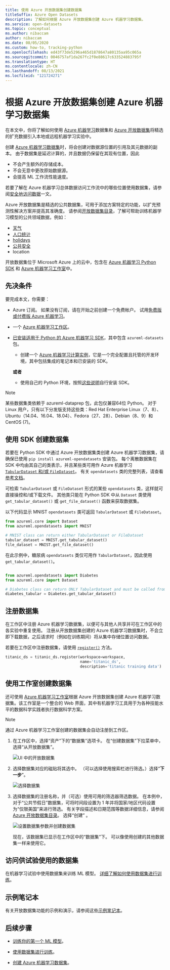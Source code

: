 ```yaml
---
title: 使用 Azure 开放数据集创建数据集
titleSuffix: Azure Open Datasets
description: 了解如何根据 Azure 开放数据集创建 Azure 机器学习数据集。
ms.service: open-datasets
ms.topic: conceptual
ms.author: nibaccam
author: nibaccam
ms.date: 08/05/2020
ms.custom: how-to, tracking-python
ms.openlocfilehash: ed43f73de5296a465d1878647a80135aa95c065a
ms.sourcegitcommit: 0046757af1da267fc2f0e88617c633524883795f
ms.translationtype: HT
ms.contentlocale: zh-CN
ms.lasthandoff: 08/13/2021
ms.locfileid: "121724271"
---
```

# <a name="create-azure-machine-learning-datasets-from-azure-open-datasets"></a>根据 Azure 开放数据集创建 Azure 机器学习数据集

在本文中，你将了解如何使用 [Azure 机器学习](../machine-learning/overview-what-is-azure-machine-learning.md)数据集和 [Azure 开放数据集](./index.yml)将精选的扩充数据引入本地或远程机器学习实验中。 

创建 [Azure 机器学习数据集](../machine-learning/how-to-create-register-datasets.md)时，将会创建对数据源位置的引用及其元数据的副本。 由于数据集是延迟计算的，并且数据仍保留在其现有位置，因此
* 不会产生额外的存储成本。
* 不会无意中更改原始数据源。 
* 会提高 ML 工作流性能速度。

若要了解在 Azure 机器学习总体数据访问工作流中的哪些位置使用数据集，请参阅[安全地访问数据](../machine-learning/concept-data.md#data-workflow)一文。

Azure 开放数据集是精选的公共数据集，可用于添加方案特定的功能，以扩充预测性解决方案并提高其准确度。 请参阅[开放数据集目录](https://azure.microsoft.com/services/open-datasets/catalog/)，了解可帮助训练机器学习模型的公共领域数据，例如：

* [天气](https://azure.microsoft.com/services/open-datasets/catalog/noaa-integrated-surface-data/)
* [人口统计](https://azure.microsoft.com/services/open-datasets/catalog/us-decennial-census-zip/)
* [holidays](https://azure.microsoft.com/services/open-datasets/catalog/public-holidays/)
* [公共安全](https://azure.microsoft.com/services/open-datasets/catalog/chicago-safety-data/)
* location

开放数据集位于 Microsoft Azure 上的云中，包含在 [Azure 机器学习 Python SDK](#create-datasets-with-the-sdk) 和 [Azure 机器学习工作室](#create-datasets-with-the-studio)中。


## <a name="prerequisites"></a>先决条件

要完成本文，你需要：

* Azure 订阅。 如果没有订阅，请在开始之前创建一个免费帐户。 试用[免费版或付费版 Azure 机器学习](https://aka.ms/AMLFree)。

* 一个 [Azure 机器学习工作区](../machine-learning/how-to-manage-workspace.md)。

* [已安装适用于 Python 的 Azure 机器学习 SDK](/python/api/overview/azure/ml/install)，其中包含 `azureml-datasets` 包。

    * 创建一个 [Azure 机器学习计算实例](../machine-learning/how-to-create-manage-compute-instance.md)，它是一个完全配置且托管的开发环境，其中包括集成的笔记本和已安装的 SDK。

    **或者**

    * 使用自己的 Python 环境，按照[这些说明](/python/api/overview/azure/ml/install)自行安装 SDK。

> [!NOTE]
> 某些数据集类依赖于 azureml-dataprep 包，此包仅兼容64位 Python。 对于 Linux 用户，只有以下分发版支持这些类：Red Hat Enterprise Linux（7、8）、Ubuntu（14.04、16.04、18.04）、Fedora（27、28）、Debian（8、9）和 CentOS (7)。

## <a name="create-datasets-with-the-sdk"></a>使用 SDK 创建数据集

若要在 Python SDK 中通过 Azure 开放数据集类创建 Azure 机器学习数据集，请确保已使用 `pip install azureml-opendatasets` 安装包。 每个离散数据集在 SDK 中均由其自己的类表示，并且某些类可用作 Azure 机器学习 [`TabularDataset` 和/或 `FileDataset`](../machine-learning/how-to-create-register-datasets.md#dataset-types)。 有关 `opendatasets` 类的完整列表，请查看[参考文档](/python/api/azureml-opendatasets/azureml.opendatasets)。

可检索 `TabularDataset` 或 `FileDataset` 形式的某些 `opendatasets` 类，这样就可直接操控和/或下载文件。 其他类只能在 Python SDK 中从 `Dataset` 类使用 `get_tabular_dataset()` 或 `get_file_dataset()` 函数来获取数据集。

以下代码显示 MNIST `opendatasets` 类可返回 `TabularDataset` 或 `FileDataset`。 


```python
from azureml.core import Dataset
from azureml.opendatasets import MNIST

# MNIST class can return either TabularDataset or FileDataset
tabular_dataset = MNIST.get_tabular_dataset()
file_dataset = MNIST.get_file_dataset()
```

在此示例中，糖尿病 `opendatasets` 类仅可用作 `TabularDataset`，因此使用 `get_tabular_dataset()`。

```python

from azureml.opendatasets import Diabetes
from azureml.core import Dataset

# Diabetes class can return ONLY TabularDataset and must be called from the static function
diabetes_tabular = Diabetes.get_tabular_dataset()
```
## <a name="register-datasets"></a>注册数据集

在工作区中注册 Azure 机器学习数据集，以便可与其他人共享并可在工作区中的各实验中重复使用。 注册从开放数据集创建的 Azure 机器学习数据集时，不会立即下载数据，之后请求时（例如在训练期间）将从集中存储位置访问数据。

若要在工作区中注册数据集，请使用 [`register()`](/python/api/azureml-core/azureml.data.abstract_dataset.abstractdataset#register-workspace--name--description-none--tags-none--create-new-version-false-) 方法。 

```Python
titanic_ds = titanic_ds.register(workspace=workspace,
                                 name='titanic_ds',
                                 description='titanic training data')
```

## <a name="create-datasets-with-the-studio"></a>使用工作室创建数据集

还可使用 [Azure 机器学习工作室](https://ml.azure.com)根据 Azure 开放数据集创建 Azure 机器学习数据集。该工作室是一个整合的 Web 界面，其中有机器学习工具用于为各种技能水平的数据科学实践者执行数据科学方案。

> [!Note]
> 通过 Azure 机器学习工作室创建的数据集会自动注册到工作区。

1. 在工作区中，选择“资产”下的“数据集”选项卡。  在“创建数据集”下拉菜单中，选择“从开放数据集”。 

    ![UI 中的开放数据集](./media/how-to-create-dataset-from-open-dataset/open-datasets-1.png)

1. 选择数据集对应的磁贴将其选中。 （可以选择使用搜索栏进行筛选。）选择“**下一步**”。

    ![选择数据集](./media/how-to-create-dataset-from-open-dataset/open-datasets-2.png)

1. 选择数据集的注册名称，并（可选）使用可用的筛选器筛选数据。 在本例中，对于“公共节假日”数据集，可将时间段设置为 1 年并将国家/地区代码设置为“仅限美国”来进行筛选。 有关字段描述和日期范围等数据详细信息，请参阅 [Azure 开放数据集目录](https://azure.microsoft.com/services/open-datasets/catalog)。 选择“创建” 。

    ![设置数据集参数并创建数据集](./media/how-to-create-dataset-from-open-dataset/open-datasets-3.png)

    现在，该数据集已显示在工作区中的“数据集”下。 可以像使用创建的其他数据集一样来使用它。


## <a name="access-datasets-for-your-experiments"></a>访问供试验使用的数据集

在机器学习试验中使用数据集来训练 ML 模型。 [详细了解如何使用数据集进行训练](../machine-learning/how-to-train-with-datasets.md)。

## <a name="example-notebooks"></a>示例笔记本

有关开放数据集功能的示例和演示，请参阅这些[示例笔记本](samples.md)。

## <a name="next-steps"></a>后续步骤

* [训练你的第一个 ML 模型](../machine-learning/tutorial-1st-experiment-sdk-train.md)。

* [使用数据集进行训练](../machine-learning/how-to-train-with-datasets.md)。

* [创建 Azure 机器学习数据集](../machine-learning/how-to-create-register-datasets.md)。
